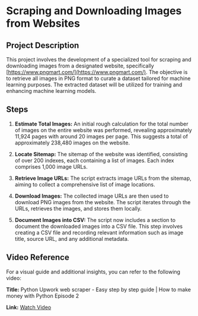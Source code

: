 # Scraping and Downloading Images from Websites

## Project Description
This project involves the development of a specialized tool for scraping and downloading images from a designated website, specifically [https://www.pngmart.com/](https://www.pngmart.com/). The objective is to retrieve all images in PNG format to curate a dataset tailored for machine learning purposes. The extracted dataset will be utilized for training and enhancing machine learning models.

## Steps
1. **Estimate Total Images:** An initial rough calculation for the total number of images on the entire website was performed, revealing approximately 11,924 pages with around 20 images per page. This suggests a total of approximately 238,480 images on the website.

2. **Locate Sitemap:** The sitemap of the website was identified, consisting of over 200 indexes, each containing a list of images. Each index comprises 1,000 image URLs.

3. **Retrieve Image URLs:** The script extracts image URLs from the sitemap, aiming to collect a comprehensive list of image locations.

4. **Download Images:** The collected image URLs are then used to download PNG images from the website. The script iterates through the URLs, retrieves the images, and stores them locally.

5. **Document Images into CSV:** The script now includes a section to document the downloaded images into a CSV file. This step involves creating a CSV file and recording relevant information such as image title, source URL, and any additional metadata.

## Video Reference
For a visual guide and additional insights, you can refer to the following video:

**Title:** Python Upwork web scraper - Easy step by step guide | How to make money with Python Episode 2

**Link:** [Watch Video](https://www.youtube.com/watch?v=Al20Pyuc5Ck&list=PLq1YsG1H2jMWSjtGMsfGH48DvPQX1VP-I&index=2)
